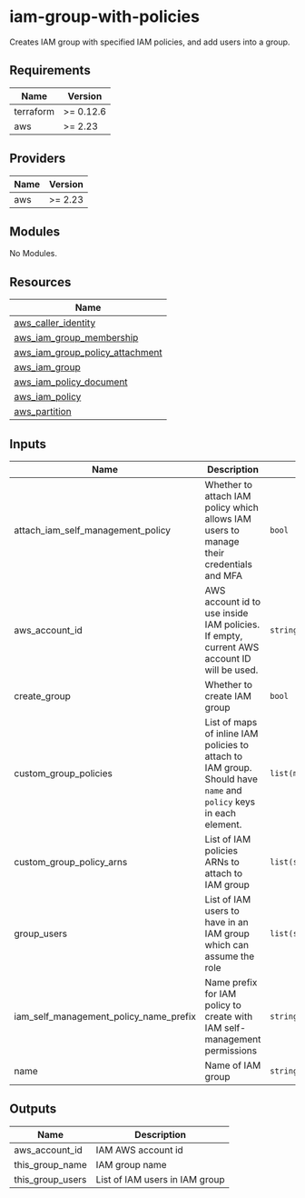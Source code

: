 # iam-group-with-policies

Creates IAM group with specified IAM policies, and add users into a group.

<!-- BEGINNING OF PRE-COMMIT-TERRAFORM DOCS HOOK -->
## Requirements

| Name | Version |
|------|---------|
| terraform | >= 0.12.6 |
| aws | >= 2.23 |

## Providers

| Name | Version |
|------|---------|
| aws | >= 2.23 |

## Modules

No Modules.

## Resources

| Name |
|------|
| [aws_caller_identity](https://registry.terraform.io/providers/hashicorp/aws/2.23/docs/data-sources/caller_identity) |
| [aws_iam_group_membership](https://registry.terraform.io/providers/hashicorp/aws/2.23/docs/resources/iam_group_membership) |
| [aws_iam_group_policy_attachment](https://registry.terraform.io/providers/hashicorp/aws/2.23/docs/resources/iam_group_policy_attachment) |
| [aws_iam_group](https://registry.terraform.io/providers/hashicorp/aws/2.23/docs/resources/iam_group) |
| [aws_iam_policy_document](https://registry.terraform.io/providers/hashicorp/aws/2.23/docs/data-sources/iam_policy_document) |
| [aws_iam_policy](https://registry.terraform.io/providers/hashicorp/aws/2.23/docs/resources/iam_policy) |
| [aws_partition](https://registry.terraform.io/providers/hashicorp/aws/2.23/docs/data-sources/partition) |

## Inputs

| Name | Description | Type | Default | Required |
|------|-------------|------|---------|:--------:|
| attach\_iam\_self\_management\_policy | Whether to attach IAM policy which allows IAM users to manage their credentials and MFA | `bool` | `true` | no |
| aws\_account\_id | AWS account id to use inside IAM policies. If empty, current AWS account ID will be used. | `string` | `""` | no |
| create\_group | Whether to create IAM group | `bool` | `true` | no |
| custom\_group\_policies | List of maps of inline IAM policies to attach to IAM group. Should have `name` and `policy` keys in each element. | `list(map(string))` | `[]` | no |
| custom\_group\_policy\_arns | List of IAM policies ARNs to attach to IAM group | `list(string)` | `[]` | no |
| group\_users | List of IAM users to have in an IAM group which can assume the role | `list(string)` | `[]` | no |
| iam\_self\_management\_policy\_name\_prefix | Name prefix for IAM policy to create with IAM self-management permissions | `string` | `"IAMSelfManagement-"` | no |
| name | Name of IAM group | `string` | `""` | no |

## Outputs

| Name | Description |
|------|-------------|
| aws\_account\_id | IAM AWS account id |
| this\_group\_name | IAM group name |
| this\_group\_users | List of IAM users in IAM group |
<!-- END OF PRE-COMMIT-TERRAFORM DOCS HOOK -->
